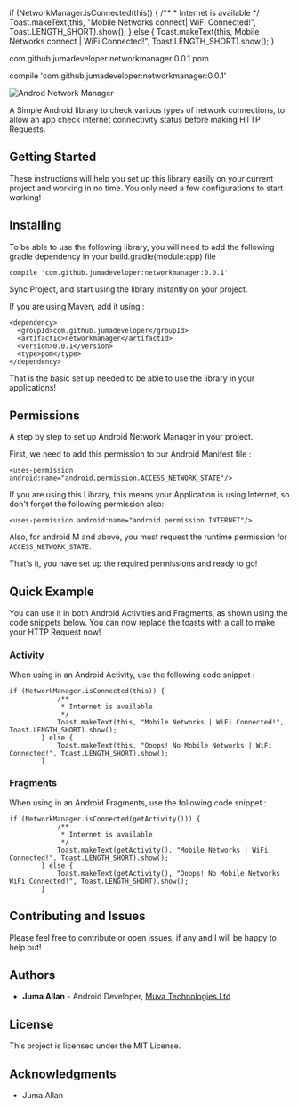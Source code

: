 if (NetworkManager.isConnected(this)) {
            /**
             * Internet is available
             */
            Toast.makeText(this, "Mobile Networks connect| WiFi Connected!", Toast.LENGTH_SHORT).show();
        } else {
            Toast.makeText(this,  Mobile Networks connect | WiFi Connected!", Toast.LENGTH_SHORT).show();
        }

<dependency>
  <groupId>com.github.jumadeveloper</groupId>
  <artifactId>networkmanager</artifactId>
  <version>0.0.1</version>
  <type>pom</type>
</dependency>

<uses-permission android:name="android.permission.INTERNET"/>

compile 'com.github.jumadeveloper:networkmanager:0.0.1'


![Androd Network Manager](https://i0.wp.com/androidstudy.com/wp-content/uploads/2017/04/Website-Android-Development-Banner.jpg?resize=750%2C410)

A Simple Android library to check various types of network connections, to allow an app check internet connectivity status before making HTTP Requests.

## Getting Started

These instructions will help you set up this library easily on your current project and working in no time. You only need a few configurations to start working!

## Installing

To be able to use the following library, you will need to add the following gradle dependency in your build.gradle(module:app) file

```
compile 'com.github.jumadeveloper:networkmanager:0.0.1'
```

Sync Project, and start using the library instantly on your project.

If you are using Maven, add it using :

```
<dependency>
  <groupId>com.github.jumadeveloper</groupId>
  <artifactId>networkmanager</artifactId>
  <version>0.0.1</version>
  <type>pom</type>
</dependency>
```
That is the basic set up needed to be able to use the library in your applications!

## Permissions

A step by step to set up Android Network Manager in your project.

First, we need to add this permission to our Android Manifest file :

```
<uses-permission android:name="android.permission.ACCESS_NETWORK_STATE"/>
```

If you are using this Library, this means your Application is using Internet, so don't forget the following permission also:

```
<uses-permission android:name="android.permission.INTERNET"/>
```

Also, for android M and above, you must request the runtime permission for `ACCESS_NETWORK_STATE`.

That's it, you have set up the required permissions and ready to go!

## Quick Example

You can use it in both Android Activities and Fragments, as shown using the code snippets below. You can now replace the toasts with a call to make your HTTP Request now!

### Activity

When using in an Android Activity, use the following code snippet :

```
if (NetworkManager.isConnected(this)) {
            /**
             * Internet is available
             */
            Toast.makeText(this, "Mobile Networks | WiFi Connected!", Toast.LENGTH_SHORT).show();
        } else {
            Toast.makeText(this, "Ooops! No Mobile Networks | WiFi Connected!", Toast.LENGTH_SHORT).show();
        }
```

### Fragments

When using in an Android Fragments, use the following code snippet :

```
if (NetworkManager.isConnected(getActivity())) {
            /**
             * Internet is available
             */
            Toast.makeText(getActivity(), "Mobile Networks | WiFi Connected!", Toast.LENGTH_SHORT).show();
        } else {
            Toast.makeText(getActivity(), "Ooops! No Mobile Networks | WiFi Connected!", Toast.LENGTH_SHORT).show();
        }
```

## Contributing and Issues

Please feel free to contribute or open issues, if any and I will be happy to help out!

## Authors

* **Juma Allan** - Android Developer, [Muva Technologies Ltd](http://muva.co.ke)

## License

This project is licensed under the MIT License.

## Acknowledgments

* Juma Allan
